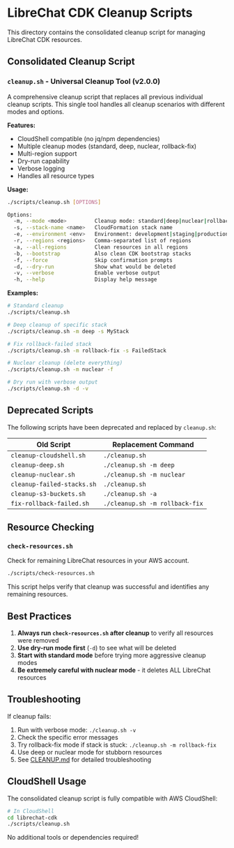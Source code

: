 # LibreChat CDK Cleanup Scripts

This directory contains the consolidated cleanup script for managing LibreChat CDK resources.

## Consolidated Cleanup Script

### `cleanup.sh` - Universal Cleanup Tool (v2.0.0)

A comprehensive cleanup script that replaces all previous individual cleanup scripts. This single tool handles all cleanup scenarios with different modes and options.

**Features:**
- CloudShell compatible (no jq/npm dependencies)
- Multiple cleanup modes (standard, deep, nuclear, rollback-fix)
- Multi-region support
- Dry-run capability
- Verbose logging
- Handles all resource types

**Usage:**
```bash
./scripts/cleanup.sh [OPTIONS]

Options:
  -m, --mode <mode>         Cleanup mode: standard|deep|nuclear|rollback-fix
  -s, --stack-name <name>   CloudFormation stack name
  -e, --environment <env>   Environment: development|staging|production
  -r, --regions <regions>   Comma-separated list of regions
  -a, --all-regions         Clean resources in all regions
  -b, --bootstrap           Also clean CDK bootstrap stacks
  -f, --force               Skip confirmation prompts
  -d, --dry-run             Show what would be deleted
  -v, --verbose             Enable verbose output
  -h, --help                Display help message
```

**Examples:**
```bash
# Standard cleanup
./scripts/cleanup.sh

# Deep cleanup of specific stack
./scripts/cleanup.sh -m deep -s MyStack

# Fix rollback-failed stack
./scripts/cleanup.sh -m rollback-fix -s FailedStack

# Nuclear cleanup (delete everything)
./scripts/cleanup.sh -m nuclear -f

# Dry run with verbose output
./scripts/cleanup.sh -d -v
```

## Deprecated Scripts

The following scripts have been deprecated and replaced by `cleanup.sh`:

| Old Script | Replacement Command |
|------------|---------------------|
| `cleanup-cloudshell.sh` | `./cleanup.sh` |
| `cleanup-deep.sh` | `./cleanup.sh -m deep` |
| `cleanup-nuclear.sh` | `./cleanup.sh -m nuclear` |
| `cleanup-failed-stacks.sh` | `./cleanup.sh` |
| `cleanup-s3-buckets.sh` | `./cleanup.sh -a` |
| `fix-rollback-failed.sh` | `./cleanup.sh -m rollback-fix` |

## Resource Checking

### `check-resources.sh`
Check for remaining LibreChat resources in your AWS account.

```bash
./scripts/check-resources.sh
```

This script helps verify that cleanup was successful and identifies any remaining resources.

## Best Practices

1. **Always run `check-resources.sh` after cleanup** to verify all resources were removed
2. **Use dry-run mode first** (`-d`) to see what will be deleted
3. **Start with standard mode** before trying more aggressive cleanup modes
4. **Be extremely careful with nuclear mode** - it deletes ALL LibreChat resources

## Troubleshooting

If cleanup fails:
1. Run with verbose mode: `./cleanup.sh -v`
2. Check the specific error messages
3. Try rollback-fix mode if stack is stuck: `./cleanup.sh -m rollback-fix`
4. Use deep or nuclear mode for stubborn resources
5. See [CLEANUP.md](../docs/CLEANUP.md) for detailed troubleshooting

## CloudShell Usage

The consolidated cleanup script is fully compatible with AWS CloudShell:

```bash
# In CloudShell
cd librechat-cdk
./scripts/cleanup.sh
```

No additional tools or dependencies required!